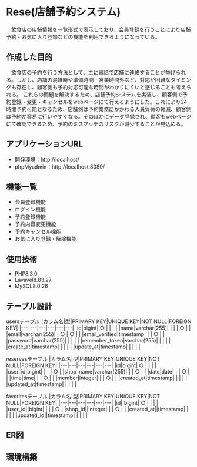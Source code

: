 # Rese(店舗予約システム)

　飲食店の店舗情報を一覧形式で表示しており、会員登録を行うことにより店舗予約・お気に入り登録などの機能を利用できるようになっている。

## 作成した目的

　飲食店の予約を行う方法として、主に電話で店舗に連絡することが挙げられる。しかし、店舗の混雑時や準備時間・営業時間外など、対応が困難なタイミングも存在し、顧客側も予約対応可能な時間がわかりにくいと感じることも考えられる。
  これらの問題を解決するため、店舗予約システムを実装し、顧客側で予約登録・変更・キャンセルをwebページにて行えるようにした。これにより24時間予約可能となるため、店舗側は予約業務にかかわる人員負荷の軽減、顧客側は予約が容易に行いやすくなる。そのほかにデータ登録され、顧客もwebページにて確認できるため、予約のミスマッチのリスクが減少することが見込める。

## アプリケーションURL

* 開発環境：http://localhost/
* phpMyadmin：http://localhost:8080/

## 機能一覧

* 会員登録機能
* ログイン機能
* 予約登録機能
* 予約内容変更機能
* 予約キャンセル機能
* お気に入り登録・解除機能

## 使用技術

* PHP8.3.0
* Lavavel8.83.27
* MySQL8.0.26

## テーブル設計

usersテーブル
|カラム名|型|PRIMARY KEY|UNIQUE KEY|NOT NULL|FOREIGN KEY|
|---|---|---|---|---|---|
|id|bigint| ○ |  |  |  |
|name|varchar(255)|  |  | | ○ |  |
|email|varchar(255)|  | ○ | ○ |  |
|email_verified|timestamp|  |  | ○ |  |
|password|varchar(255)|  |  |  |  |
|remember_token|varchar(255)|  |  |  |  |
|create_at|timestamp|  |  |  |  |
|update_at|timestamp|  |  |  |  |

reservesテーブル
|カラム名|型|PRIMARY KEY|UNIQUE KEY|NOT NULL|FOREIGN KEY|
|---|---|---|---|---|---|
|id|bigint| ○ |  |  |  |
|user_id|bigint|  |  |  | ○ |
|shop_name|varchar(255)|  |  | ○ |  |
|date|date|  |  | ○ |  |
|time|time|  |  | ○ |  |
|member|integer|  |  | ○ |  |
|created_at|timestamp|  |  |  |  |
|updated_at|timestamp|  |  |  |  |

favoritesテーブル
|カラム名|型|PRIMARY KEY|UNIQUE KEY|NOT NULL|FOREIGN KEY|
|---|---|---|---|---|---|
|id||bigint| ○ |  |  |  |
|user_id||bigint|  |  |  | ○ |
|shop_id||integer|  |  | ○ |  |
|created_at||timestamp|  |  |  |  |
|updated_id||timestamp|  |  |  |  |

## ER図

## 環境構築
